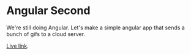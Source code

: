 # Angular Second

We're still doing Angular. Let's make a simple angular app that sends a bunch of gifs to a cloud server.

[Live link](http://tiy-ikennaugwuh-ng-awesome.surge.sh).
